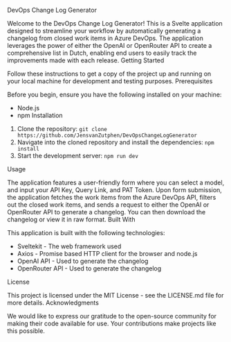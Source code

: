 DevOps Change Log Generator

Welcome to the DevOps Change Log Generator! This is a Svelte application designed to streamline your workflow by automatically generating a changelog from closed work items in Azure DevOps. The application leverages the power of either the OpenAI or OpenRouter API to create a comprehensive list in Dutch, enabling end users to easily track the improvements made with each release.
Getting Started

Follow these instructions to get a copy of the project up and running on your local machine for development and testing purposes.
Prerequisites

Before you begin, ensure you have the following installed on your machine:
- Node.js
- npm
Installation

1. Clone the repository:
```git clone https://github.com/JensvanZutphen/DevOpsChangeLogGenerator```
2. Navigate into the cloned repository and install the dependencies:
```npm install```
3. Start the development server:
```npm run dev```

Usage

The application features a user-friendly form where you can select a model, and input your API Key, Query Link, and PAT Token. Upon form submission, the application fetches the work items from the Azure DevOps API, filters out the closed work items, and sends a request to either the OpenAI or OpenRouter API to generate a changelog. You can then download the changelog or view it in raw format.
Built With

This application is built with the following technologies:
- Sveltekit - The web framework used
- Axios - Promise based HTTP client for the browser and node.js
- OpenAI API - Used to generate the changelog
- OpenRouter API - Used to generate the changelog

License

This project is licensed under the MIT License - see the LICENSE.md file for more details.
Acknowledgments

We would like to express our gratitude to the open-source community for making their code available for use. Your contributions make projects like this possible.
